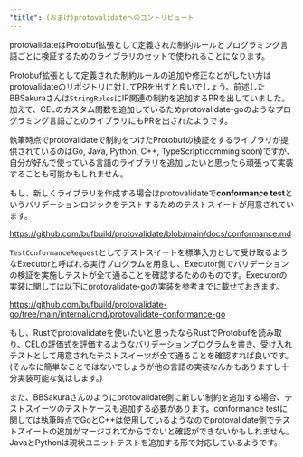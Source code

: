```yaml
---
"title": (おまけ)protovalidateへのコントリビュート
---
```


protovalidateはProtobuf拡張として定義された制約ルールとプログラミング言語ごとに検証するためのライブラリのセットで使われることになります。

Protobuf拡張として定義された制約ルールの追加や修正などがしたい方はprotovalidateのリポジトリに対してPRを出すと良いでしょう。前述したBBSakuraさんは```StringRules```にIP関連の制約を追加するPRを出していました。加えて、CELのカスタム関数を追加しているためprotovalidate-goのようなプログラミング言語ごとのライブラリにもPRを出されたようです。

執筆時点でprotovalidateで制約をつけたProtobufの検証をするライブラリが提供されているのはGo, Java, Python, C++, TypeScript(comming soon)ですが、自分が好んで使っている言語のライブラリを追加したいと思ったら頑張って実装することも可能かもしれません。

もし、新しくライブラリを作成する場合はprotovalidateで**conformance test**というバリデーションロジックをテストするためのテストスイートが用意されています。

https://github.com/bufbuild/protovalidate/blob/main/docs/conformance.md

```TestConformanceRequest```としてテストスイートを標準入力として受け取るようなExecutorと呼ばれる実行プログラムを用意し、Executor側でバリデーションの検証を実施しテストが全て通ることを確認するためのものです。Executorの実装に関しては以下にprotovalidate-goの実装を参考までに載せておきます。

https://github.com/bufbuild/protovalidate-go/tree/main/internal/cmd/protovalidate-conformance-go

もし、Rustでprotovalidateを使いたいと思ったならRustでProtobufを読み取り、CELの評価式を評価するようなバリデーションプログラムを書き、受け入れテストとして用意されたテストスイーツが全て通ることを確認すれば良いです。(そんなに簡単なことではないでしょうが他の言語の実装なんかもありますし十分実装可能な気はします。)

また、BBSakuraさんのようにprotovalidate側に新しい制約を追加する場合、テストスイーツのテストケースも追加する必要があります。conformance testに関しては執筆時点でGoとC++は使用しているようなのでprotovalidate側でテストスイートの追加がマージされてからでないと確認ができないかもしれません。JavaとPythonは現状ユニットテストを追加する形で対応しているようです。